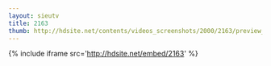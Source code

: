 ```yaml
---
layout: sieutv
title: 2163
thumb: http://hdsite.net/contents/videos_screenshots/2000/2163/preview_360p.mp4.jpg
---
```

{% include iframe src='http://hdsite.net/embed/2163' %}
 

